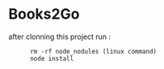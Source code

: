 # Books2Go
after clonning this project run : 

          rm -rf node_nodules (linux command)
          node install
